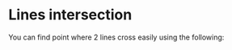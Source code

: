 <script setup>
import Block from '../components/Block.vue'

</script>
# Lines intersection
You can find point where 2 lines cross easily using the following:

<Block name="demosCross" />

